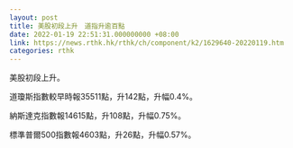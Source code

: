 ```yaml
---
layout: post
title: 美股初段上升　道指升逾百點
date: 2022-01-19 22:51:31.000000000 +08:00
link: https://news.rthk.hk/rthk/ch/component/k2/1629640-20220119.htm
categories: rthk
---
```


美股初段上升。

道瓊斯指數較早時報35511點，升142點，升幅0.4%。

納斯達克指數報14615點，升108點，升幅0.75%。

標準普爾500指數報4603點，升26點，升幅0.57%。
